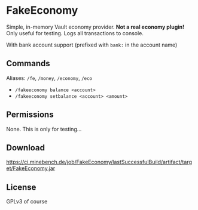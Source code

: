# FakeEconomy

Simple, in-memory Vault economy provider. **Not a real economy plugin!** Only useful for testing. Logs all transactions to console.

With bank account support (prefixed with `bank:` in the account name)

## Commands

Aliases: `/fe`, `/money`, `/economy`, `/eco`

- `/fakeeconomy balance <account>`
- `/fakeeconomy setbalance <account> <amount>`

## Permissions

None. This is only for testing...

## Download

https://ci.minebench.de/job/FakeEconomy/lastSuccessfulBuild/artifact/target/FakeEconomy.jar

## License

GPLv3 of course